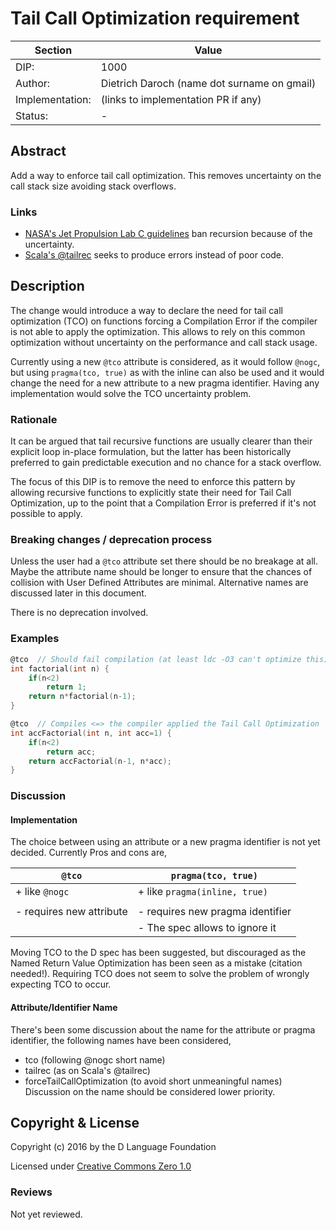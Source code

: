 # Tail Call Optimization requirement

| Section         | Value                                                           |
|-----------------|-----------------------------------------------------------------|
| DIP:            | 1000                                                            |
| Author:         | Dietrich Daroch (name dot surname on gmail)                     |
| Implementation: | (links to implementation PR if any)                             |
| Status:         | -                                                               |



## Abstract

Add a way to enforce tail call optimization. This removes uncertainty on the
 call stack size avoiding stack overflows.


### Links

  * [NASA's Jet Propulsion Lab C guidelines](http://lars-lab.jpl.nasa.gov/JPL_Coding_Standard_C.pdf) ban recursion because of the uncertainty.
  * [Scala's @tailrec](http://blog.richdougherty.com/2009/04/tail-calls-tailrec-and-trampolines.html) seeks to produce errors instead of poor code.



## Description

The change would introduce a way to declare the need for tail call optimization (TCO)
 on functions forcing a Compilation Error if the compiler is not able to apply
 the optimization.
This allows to rely on this common optimization without uncertainty on the
 performance and call stack usage.


Currently using a new `@tco` attribute is considered, as it would follow `@nogc`,
 but using `pragma(tco, true)` as with the inline can also be used and it would
 change the need for a new attribute to a new pragma identifier. Having any
 implementation would solve the TCO uncertainty problem.


### Rationale

It can be argued that tail recursive functions are usually clearer than their
 explicit loop in-place formulation, but the latter has been historically
 preferred to gain predictable execution and no chance for a stack overflow.

The focus of this DIP is to remove the need to enforce this pattern by allowing
 recursive functions to explicitly state their need for Tail Call Optimization,
 up to the point that a Compilation Error is preferred if it's not possible to 
 apply.


### Breaking changes / deprecation process

Unless the user had a `@tco` attribute set there should be no breakage at all.
Maybe the attribute name should be longer to ensure that the chances of collision
 with User Defined Attributes are minimal. Alternative names are discussed later
 in this document.

There is no deprecation involved.


### Examples

``` d
@tco  // Should fail compilation (at least ldc -O3 can't optimize this)
int factorial(int n) {
	if(n<2)
		return 1;
	return n*factorial(n-1);
}

@tco  // Compiles <=> the compiler applied the Tail Call Optimization
int accFactorial(int n, int acc=1) {
	if(n<2)
		return acc;
	return accFactorial(n-1, n*acc);
}
```


### Discussion

#### Implementation
The choice between using an attribute or a new pragma identifier is not yet
 decided. Currently Pros and cons are,

| `@tco`                                | `pragma(tco, true)`                   |
|---------------------------------------|---------------------------------------|
| + like `@nogc`                        | + like `pragma(inline, true)`         |
|                                       |                                       |
| - requires new attribute              | - requires new pragma identifier      |
|                                       | - The spec allows to ignore it        |

Moving TCO to the D spec has been suggested, but discouraged as the Named
 Return Value Optimization has been seen as a mistake (citation needed!).
 Requiring TCO does not seem to solve the problem of wrongly expecting TCO to occur.


#### Attribute/Identifier Name
There's been some discussion about the name for the attribute or pragma identifier,
 the following names have been considered,
  * tco (following @nogc short name)
  * tailrec  (as on Scala's @tailrec)
  * forceTailCallOptimization (to avoid short unmeaningful names)
Discussion on the name should be considered lower priority.



## Copyright & License

Copyright (c) 2016 by the D Language Foundation

Licensed under [Creative Commons Zero 1.0](https://creativecommons.org/publicdomain/zero/1.0/legalcode.txt)


### Reviews

Not yet reviewed.
